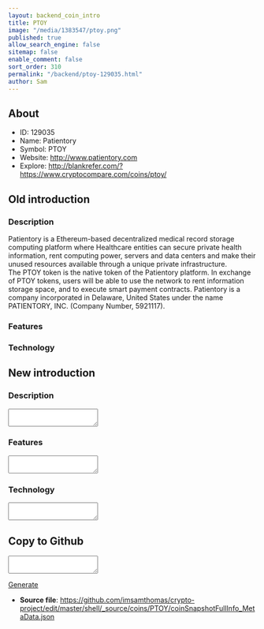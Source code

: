 ```yaml
---
layout: backend_coin_intro
title: PTOY
image: "/media/1383547/ptoy.png"
published: true
allow_search_engine: false
sitemap: false
enable_comment: false
sort_order: 310
permalink: "/backend/ptoy-129035.html"
author: Sam
---
```


## About

- ID: 129035
- Name: Patientory
- Symbol: PTOY
- Website: http://www.patientory.com
- Explore: http://blankrefer.com/?https://www.cryptocompare.com/coins/ptoy/


## Old introduction

### Description

<p>Patientory is a <span>Ethereum</span>-based decentralized medical record storage computing platform where Healthcare entities can secure private health information, rent computing power, servers and data centers and make their unused resources available through a unique private infrastructure. The <span>PTOY token is the native token of the Patientory platform. In exchange of PTOY tokens, users will be able to use the network to rent information storage space, and to execute smart payment contracts. </span>Patientory is a company incorporated in Delaware, United States under the name PATIENTORY, INC. (Company Number, 5921117).</p>

### Features


### Technology




## New introduction


### Description
<textarea id="meta_description" name="description"></textarea>

### Features
<textarea id="meta_features" name="features"></textarea>

### Technology
<textarea id="meta_technology" name="technology"></textarea>


## Copy to Github

<textarea id="coinsnapshotfullinfo_metadata"></textarea>

<a href="#gen" onclick="generateMetaDatJson()">Generate</a>

- **Source file**: <a href="https://github.com/imsamthomas/crypto-project/edit/master/shell/_source/coins/PTOY/coinSnapshotFullInfo_MetaData.json">https://github.com/imsamthomas/crypto-project/edit/master/shell/_source/coins/PTOY/coinSnapshotFullInfo_MetaData.json</a>

